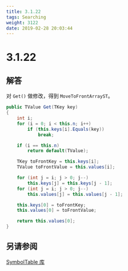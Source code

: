 ```yaml
---
title: 3.1.22
tags: Searching
weight: 3122
date: 2019-02-28 20:03:44
---
```


# 3.1.22


## 解答

对 `Get()` 做修改，得到 `MoveToFrontArrayST`。

```csharp
public TValue Get(TKey key)
{
    int i;
    for (i = 0; i < this.n; i++)
        if (this.keys[i].Equals(key))
            break;

    if (i == this.n)
        return default(TValue);

    TKey toFrontKey = this.keys[i];
    TValue toFrontValue = this.values[i];

    for (int j = i; j > 0; j--)
        this.keys[j] = this.keys[j - 1];
    for (int j = i; j > 0; j--)
        this.values[j] = this.values[j - 1];

    this.keys[0] = toFrontKey;
    this.values[0] = toFrontValue;

    return this.values[0];
}
```

## 另请参阅

[SymbolTable 库](https://github.com/ikesnowy/Algorithms-4th-Edition-in-Csharp/tree/master/3%20Searching/3.1/SymbolTable)
